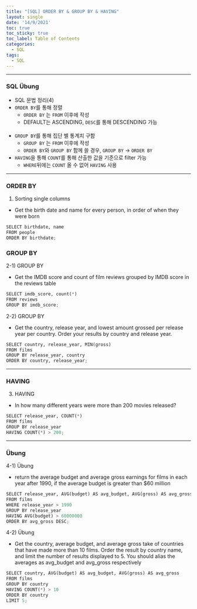 ```yaml
---
title: "[SQL] ORDER BY & GROUP BY & HAVING"
layout: single
date: '14/9/2021'
toc: true
toc_sticky: true
toc_label: Table of Contents
categories:
  - SQL
tags:
  - SQL
---
```


---
### SQL Übung 
* SQL 문법 정리(4)
* ```ORDER BY```를 통해 정렬
    * ```ORDER BY``` 는 ```FROM``` 이후에 작성
    * DEFAULT는 ASCENDING, ```DESC```를 통해 DESCENDING 가능
<br><br>
* ```GROUP BY```를 통해 집단 별 통계치 구함
    * ```GROUP BY``` 는 ```FROM``` 이후에 작성
    * ```ORDER BY```와 ```GROUP BY``` 함께 쓸 경우, ```GROUP BY``` → ```ORDER BY```
* ```HAVING```을 통해 ```COUNT```를 통해 산출한 값을 기준으로 filter 가능
    * ```WHERE```뒤에는 ```COUNT``` 올 수 없어 ```HAVING``` 사용

---

### ORDER BY
1) Sorting single columns
* Get the birth date and name for every person, in order of when they were born

```python
SELECT birthdate, name
FROM people
ORDER BY birthdate;
```

### GROUP BY
2-1) GROUP BY
* Get the IMDB score and count of film reviews grouped by IMDB score in the reviews table

```python
SELECT imdb_score, count(*)
FROM reviews
GROUP BY imdb_score;
```

2-2) GROUP BY
* Get the country, release year, and lowest amount grossed per release year per country. Order your results by country and release year.

```python
SELECT country, release_year, MIN(gross)
FROM films
GROUP BY release_year, country
ORDER BY country, release_year;
```
---

### HAVING
3) HAVING
* In how many different years were more than 200 movies released?

```python
SELECT release_year, COUNT(*)
FROM films
GROUP BY release_year
HAVING COUNT(*) > 200;
```
---

### Übung
4-1) Übung
* return the average budget and average gross earnings for films in each year after 1990, if the average budget is greater than $60 million

```python
SELECT release_year, AVG(budget) AS avg_budget, AVG(gross) AS avg_gross
FROM films
WHERE release_year > 1990
GROUP BY release_year
HAVING AVG(budget) > 60000000
ORDER BY avg_gross DESC;
```

4-2) Übung
* Get the country, average budget, and average gross take of countries that have made more than 10 films. Order the result by country name, and limit the number of results displayed to 5. You should alias the averages as avg_budget and avg_gross respectively

```python
SELECT country, AVG(budget) AS avg_budget, AVG(gross) AS avg_gross
FROM films
GROUP BY country
HAVING COUNT(*) > 10
ORDER BY country
LIMIT 5;
```
